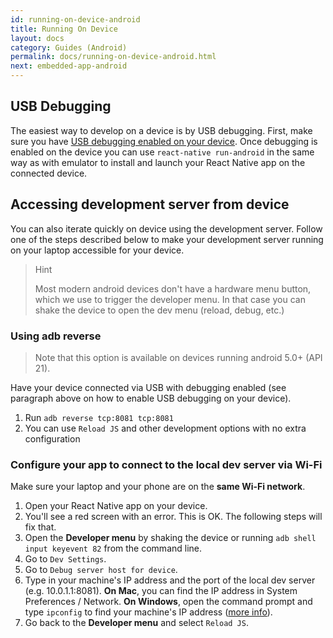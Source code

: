 ```yaml
---
id: running-on-device-android
title: Running On Device
layout: docs
category: Guides (Android)
permalink: docs/running-on-device-android.html
next: embedded-app-android
---
```


## USB Debugging

The easiest way to develop on a device is by USB debugging. First, make sure you have [USB debugging enabled on your device](https://www.google.com/search?q=android+Enable+USB+debugging). Once debugging is enabled on the device you can use `react-native run-android` in the same way as with emulator to install and launch your React Native app on the connected device.

## Accessing development server from device

You can also iterate quickly on device using the development server. Follow one of the steps described below to make your development server running on your laptop accessible for your device.

> Hint
>
> Most modern android devices don't have a hardware menu button, which we use to trigger the developer menu. In that case you can shake the device to open the dev menu (reload, debug, etc.)

### Using adb reverse

> Note that this option is available on devices running android 5.0+ (API 21).

Have your device connected via USB with debugging enabled (see paragraph above on how to enable USB debugging on your device).

1. Run `adb reverse tcp:8081 tcp:8081`
2. You can use `Reload JS` and other development options with no extra configuration

### Configure your app to connect to the local dev server via Wi-Fi

Make sure your laptop and your phone are on the **same Wi-Fi network**.

1. Open your React Native app on your device.
2. You'll see a red screen with an error. This is OK. The following steps will fix that.
3. Open the **Developer menu** by shaking the device or running `adb shell input keyevent 82` from the command line.
4. Go to `Dev Settings`.
5. Go to `Debug server host for device`.
6. Type in your machine's IP address and the port of the local dev server (e.g. 10.0.1.1:8081). **On Mac**, you can find the IP address in System Preferences / Network. **On Windows**, open the command prompt and type `ipconfig` to find your machine's IP address ([more info](http://windows.microsoft.com/en-us/windows/using-command-line-tools-networking-information)).
7. Go back to the **Developer menu** and select `Reload JS`.
